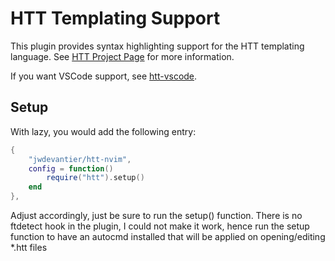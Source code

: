 # HTT Templating Support

This plugin provides syntax highlighting support for the HTT templating language.
See [HTT Project Page](https://github.com/jwdevantier/htt) for more information.

If you want VSCode support, see [htt-vscode](https://github.com/jwdevantier/htt-vscode).

## Setup

With lazy, you would add the following entry:
```lua
{
    "jwdevantier/htt-nvim",
    config = function()
        require("htt").setup()
    end
},
```

Adjust accordingly, just be sure to run the setup() function.
There is no ftdetect hook in the plugin, I could not make it work, hence run the
setup function to have an autocmd installed that will be applied on opening/editing *.htt files
